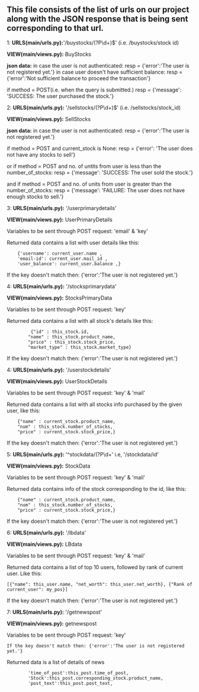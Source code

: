 ## This file consists of the list of urls on our project along with the JSON response that is being sent corresponding to that url.

                    
1:       **URLS(main/urls.py):**'/buystocks/(?P<id>\d+)$' (i.e. /buystocks/stock id)

**VIEW(main/views.py):** BuyStocks
					
**json data:** in case the user is not authenticated:	resp = {'error':'The user is not registered yet.'}
				in case user doesn't have sufficient balance: resp = {'error':'Not sufficient balance to proceed the transaction'}

if method = POST(i.e. when the query is submitted.)
	resp = {'message': 'SUCCESS: The user purchased the stock.'}


2:        **URLS(main/urls.py):** '/sellstocks/(?P<id>\d+)$' (i.e. /sellstocks/stock_id)

**VIEW(main/views.py):** SellStocks     
					
**json data:** in case the user is not authenticated:	resp = {'error':'The user is not registered yet.'}

if method = POST and current_stock is None:
												resp = {'error': 'The user does not have any stocks to sell'}   

or if method = POST and no. of untits from user is less than the number_of_stocks:
												resp = {'message': 'SUCCESS: The user sold the stock.'}

and if method = POST and no. of units from user is greater than the number_of_stocks:
												resp = {'message': 'FAILURE: The user does not have enough stocks to sell.'} 


3:    **URLS(main/urls.py):** '/userprimarydetails'

**VIEW(main/views.py):** UserPrimaryDetails

Variables to be sent through POST request: 'email' & 'key'

Returned data contains a list with user details like this:

        {'username': current_user.name ,
        'email-id': current_user.mail_id ,
        'user_balance': current_user.balance ,}
	
If the key doesn't match then: {'error':'The user is not registered yet.'}


4:   **URLS(main/urls.py):** '/stocksprimarydata'

**VIEW(main/views.py):** StocksPrimaryData

Variables to be sent through POST request: 'key'

Returned data contains a list with all stock's details like this:

             {"id" : this_stock.id,
            "name" : this_stock.product_name,
            "price" : this_stock.stock_price,
			"market_type" : this_stock.market_type}
	
If the key doesn't match then: {'error':'The user is not registered yet.'}

4:   **URLS(main/urls.py):** '/userstockdetails'

**VIEW(main/views.py):** UserStockDetails

Variables to be sent through POST request: 'key' & 'mail'

Returned data contains a list with all stocks info purchased by the given user, like this:

        {"name" : current_stock.product_name,
        "num" : this_stock.number_of_stocks,
        "price" : current_stock.stock_price,}
	
If the key doesn't match then: {'error':'The user is not registered yet.'}

5: **URLS(main/urls.py):** '^stockdata/(?P<id>\d+' i.e, '/stockdata/id'

**VIEW(main/views.py):** StockData

Variables to be sent through POST request: 'key' & 'mail'

Returned data contains info of the stock corresponding to the id, like this:

        {"name" : current_stock.product_name,
        "num" : this_stock.number_of_stocks,
        "price" : current_stock.stock_price,}

If the key doesn't match then: {'error':'The user is not registered yet.'}

6: **URLS(main/urls.py):** '/lbdata' 

**VIEW(main/views.py):** LBdata

Variables to be sent through POST request: 'key' & 'mail'

Returned data contains a list of top 10 users, followed by rank  of current user. Like this:

	[{"name": this_user.name, "net_worth": this_user.net_worth}, {"Rank of current_user": my_pos}]

If the key doesn't match then: {'error':'The user is not registered yet.'}

	
7: **URLS(main/urls.py):** '/getnewspost'

**VIEW(main/views.py):** getnewspost

Variables to be sent through POST request: 'key'  

	If the key doesn't match then: {'error':'The user is not registered yet.'}

Returned data is a list of details of news

            'time_of_post':this_post.time_of_post,
            'Stock':this_post.corresponding_stock.product_name,
            'post_text':this_post.post_text,